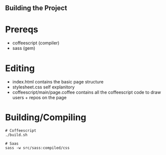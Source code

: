 Building the Project
---------------------

Prereqs
============

- coffeescript (compiler) 
- sass (gem)


Editing
============

- index.html contains the basic page structure
- stylesheet.css self explanitory
- coffeescript/main/page.coffee contains all the coffeescript code to draw users + repos on the page

Building/Compiling
============

    # Coffeescript
    ./build.sh

    # Saas
    sass -w src/sass:compiled/css




